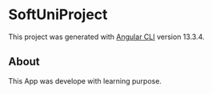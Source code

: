 # SoftUniProject

This project was generated with [Angular CLI](https://github.com/angular/angular-cli) version 13.3.4.

## About

This App was develope with learning purpose.
